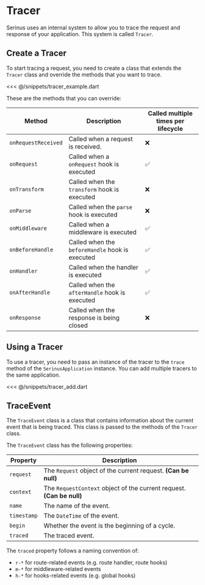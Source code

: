 # Tracer

Serinus uses an internal system to allow you to trace the request and response of your application. This system is called `Tracer`.

## Create a Tracer

To start tracing a request, you need to create a class that extends the `Tracer` class and override the methods that you want to trace.

<<< @/snippets/tracer_example.dart

These are the methods that you can override:

| Method | Description | Called multiple times per lifecycle |
| ------ | ----------- | --------------------- |
| `onRequestReceived` | Called when a request is received. | ❌ |
| `onRequest` | Called when a `onRequest` hook is executed | ✅ |
| `onTransform` | Called when the `transform` hook is executed | ❌ |
| `onParse` | Called when the `parse` hook is executed | ❌ |
| `onMiddleware` | Called when a middleware is executed | ✅ |
| `onBeforeHandle` | Called when the `beforeHandle` hook is executed | ✅ |
| `onHandler` | Called when the handler is executed | ✅ |
| `onAfterHandle` | Called when the `afterHandle` hook is executed | ✅ |
| `onResponse` | Called when the response is being closed | ❌ |

## Using a Tracer

To use a tracer, you need to pass an instance of the tracer to the `trace` method of the `SerinusApplication` instance.
You can add multiple tracers to the same application.

<<< @/snippets/tracer_add.dart

## TraceEvent

The `TraceEvent` class is a class that contains information about the current event that is being traced. This class is passed to the methods of the `Tracer` class.

The `TraceEvent` class has the following properties:

| Property | Description |
| -------- | ----------- |
| `request` | The `Request` object of the current request. **(Can be null)** |
| `context` | The `RequestContext` object of the current request. **(Can be null)** |
| `name` | The name of the event. |
| `timestamp` | The `DateTime` of the event.  |
| `begin` | Whether the event is the beginning of a cycle. |
| `traced` | The traced event. |

The `traced` property follows a naming convention of:

- `r-*` for route-related events (e.g. route handler, route hooks)
- `m-*` for middleware-related events
- `h-*` for hooks-related events (e.g. global hooks)
